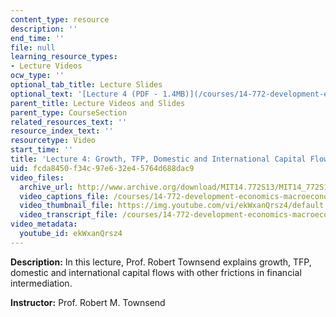 ```yaml
---
content_type: resource
description: ''
end_time: ''
file: null
learning_resource_types:
- Lecture Videos
ocw_type: ''
optional_tab_title: Lecture Slides
optional_text: '[Lecture 4 (PDF - 1.4MB)](/courses/14-772-development-economics-macroeconomics-spring-2013/resources/mit14_772s13_lecture4)'
parent_title: Lecture Videos and Slides
parent_type: CourseSection
related_resources_text: ''
resource_index_text: ''
resourcetype: Video
start_time: ''
title: 'Lecture 4: Growth, TFP, Domestic and International Capital Flows'
uid: fcda8450-f34c-97e6-32e4-5764d688dac9
video_files:
  archive_url: http://www.archive.org/download/MIT14.772S13/MIT14_772S13_lec04_300k.mp4
  video_captions_file: /courses/14-772-development-economics-macroeconomics-spring-2013/98d58cbb51965542a8db1bc5d8832005_ekWxanQrsz4.vtt
  video_thumbnail_file: https://img.youtube.com/vi/ekWxanQrsz4/default.jpg
  video_transcript_file: /courses/14-772-development-economics-macroeconomics-spring-2013/4317cc9fd9b829a5c95b37757bc07ce8_ekWxanQrsz4.pdf
video_metadata:
  youtube_id: ekWxanQrsz4
---
```


**Description:** In this lecture, Prof. Robert Townsend explains growth, TFP, domestic and international capital flows with other frictions in financial intermediation.

**Instructor:** Prof. Robert M. Townsend



